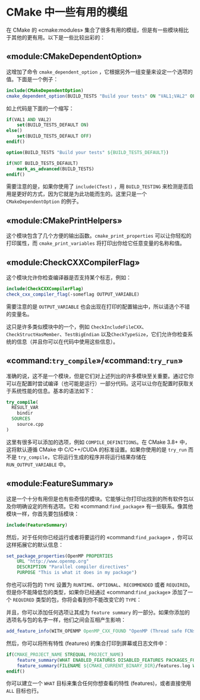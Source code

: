 # CMake 中一些有用的模组

在 CMake 的 «cmake:modules» 集合了很多有用的模组，但是有一些模块相比于其他的更有用。以下是一些比较出彩的：

## «module:CMakeDependentOption»

这增加了命令 `cmake_dependent_option` ，它根据另外一组变量来设定一个选项的值。下面是一个例子：

```cmake
include(CMakeDependentOption)
cmake_dependent_option(BUILD_TESTS "Build your tests" ON "VAL1;VAL2" OFF)
```

如上代码是下面的一个缩写：

```cmake
if(VAL1 AND VAL2)
    set(BUILD_TESTS_DEFAULT ON)
else()
    set(BUILD_TESTS_DEFAULT OFF)
endif()

option(BUILD_TESTS "Build your tests" ${BUILD_TESTS_DEFAULT})

if(NOT BUILD_TESTS_DEFAULT)
    mark_as_advanced(BUILD_TESTS)
endif()
```

需要注意的是，如果你使用了 `include(CTest)` ，用 `BUILD_TESTING` 来检测是否启用是更好的方式，因为它就是为此功能而生的。这里只是一个 `CMakeDependentOption` 的例子。

## «module:CMakePrintHelpers»

这个模块包含了几个方便的输出函数。`cmake_print_properties` 可以让你轻松的打印属性，而 `cmake_print_variables` 将打印出你给它任意变量的名称和值。


## «module:CheckCXXCompilerFlag»

这个模块允许你检查编译器是否支持某个标志，例如：

```cmake
include(CheckCXXCompilerFlag)
check_cxx_compiler_flag(-someflag OUTPUT_VARIABLE)
```

需要注意的是 `OUTPUT_VARIABLE` 也会出现在打印的配置输出中，所以请选个不错的变量名。

这只是许多类似模块中的一个，例如 `CheckIncludeFileCXX`、`CheckStructHasMember`、`TestBigEndian` 以及`CheckTypeSize`，它们允许你检查系统的信息（并且你可以在代码中使用这些信息）。

## «command:`try_compile`»/«command:`try_run`»

准确的说，这不是一个模块，但是它们对上述列出的许多模块至关重要。通过它你可以在配置时尝试编译（也可能是运行）一部分代码。这可以让你在配置时获取关于系统性能的信息。基本的语法如下：

```cmake
try_compile(
  RESULT_VAR
    bindir
  SOURCES
    source.cpp
)
```

这里有很多可以添加的选项，例如 `COMPILE_DEFINITIONS`。在 CMake 3.8+ 中， 这将默认遵循 CMake 中 C/C++/CUDA 的标准设置。如果你使用的是 `try_run` 而不是 `try_compile`，它将运行生成的程序并将运行结果存储在 `RUN_OUTPUT_VARIABLE` 中。

## «module:FeatureSummary»

这是一个十分有用但是也有些奇怪的模块。它能够让你打印出找到的所有软件包以及你明确设定的所有选项。它和  «command:`find_package`» 有一些联系。像其他模块一样，你首先要包括模块：

```cmake
include(FeatureSummary)
```

然后，对于任何你已经运行或者将要运行的  «command:`find_package`» ，你可以这样拓展它的默认信息：

```cmake
set_package_properties(OpenMP PROPERTIES
    URL "http://www.openmp.org"
    DESCRIPTION "Parallel compiler directives"
    PURPOSE "This is what it does in my package")
```

你也可以将包的 `TYPE` 设置为 `RUNTIME`、`OPTIONAL`、`RECOMMENDED` 或者 `REQUIRED`。但是你不能降低包的类型，如果你已经通过 «command:`find_package`» 添加了一个 `REQUIRED` 类型的包，你将会看到你不能改变它的 `TYPE`：

并且，你可以添加任何选项让其成为 `feature summary` 的一部分。如果你添加的选项名与包的名字一样，他们之间会互相产生影响：

```cmake
add_feature_info(WITH_OPENMP OpenMP_CXX_FOUND "OpenMP (Thread safe FCNs only)")
```

然后，你可以将所有特性 (features) 的集合打印到屏幕或日志文件中：

```cmake
if(CMAKE_PROJECT_NAME STREQUAL PROJECT_NAME)
    feature_summary(WHAT ENABLED_FEATURES DISABLED_FEATURES PACKAGES_FOUND)
    feature_summary(FILENAME ${CMAKE_CURRENT_BINARY_DIR}/features.log WHAT ALL)
endif()
```

你可以建立一个 `WHAT` 目标来集合任何你想查看的特性 (features)，或者直接使用 `ALL` 目标也行。 

